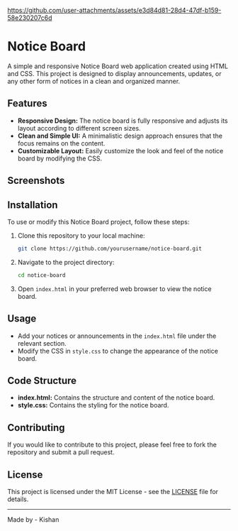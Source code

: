 
https://github.com/user-attachments/assets/e3d84d81-28d4-47df-b159-58e230207c6d
# Notice Board

A simple and responsive Notice Board web application created using HTML and CSS. This project is designed to display announcements, updates, or any other form of notices in a clean and organized manner.

## Features

- **Responsive Design:** The notice board is fully responsive and adjusts its layout according to different screen sizes.
- **Clean and Simple UI:** A minimalistic design approach ensures that the focus remains on the content.
- **Customizable Layout:** Easily customize the look and feel of the notice board by modifying the CSS.

## Screenshots






## Installation

To use or modify this Notice Board project, follow these steps:

1. Clone this repository to your local machine:

    ```bash
    git clone https://github.com/yourusername/notice-board.git
    ```

2. Navigate to the project directory:

    ```bash
    cd notice-board
    ```

3. Open `index.html` in your preferred web browser to view the notice board.

## Usage

- Add your notices or announcements in the `index.html` file under the relevant section.
- Modify the CSS in `style.css` to change the appearance of the notice board.

## Code Structure

- **index.html:** Contains the structure and content of the notice board.
- **style.css:** Contains the styling for the notice board.

## Contributing

If you would like to contribute to this project, please feel free to fork the repository and submit a pull request.

## License

This project is licensed under the MIT License - see the [LICENSE](LICENSE) file for details.

---

Made by - Kishan
